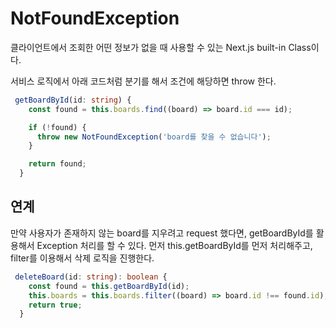 # NotFoundException
클라이언트에서 조회한 어떤 정보가 없을 때 사용할 수 있는 Next.js built-in Class이다.

서비스 로직에서 아래 코드처럼 분기를 해서 조건에 해당하면 throw 한다. 

```ts
 getBoardById(id: string) {
    const found = this.boards.find((board) => board.id === id);

    if (!found) {
      throw new NotFoundException('board를 찾을 수 없습니다');
    }

    return found;
  }
```

## 연계
만약 사용자가 존재하지 않는 board를 지우려고 request 했다면, getBoardById를 활용해서 Exception 처리를 할 수 있다. 먼저 this.getBoardById를 먼저 처리해주고, filter를 이용해서 삭제 로직을 진행한다.

```ts
 deleteBoard(id: string): boolean {
    const found = this.getBoardById(id);
    this.boards = this.boards.filter((board) => board.id !== found.id);
    return true;
  }
```